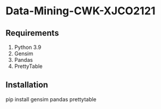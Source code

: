 # Data-Mining-CWK-XJCO2121
## Requirements
1. Python 3.9
2. Gensim
3. Pandas
4. PrettyTable
## Installation
pip install gensim pandas prettytable
